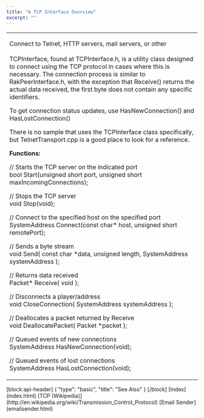 ```yaml
---
title: "A TCP Interface Overview"
excerpt: ""
---
```

<table>
<colgroup>
<col width="100%" />
</colgroup>
<tbody>
<tr class="odd">
<td align="left"><p><span class="RakNetBlueHeader">Connect to Telnet, HTTP servers, mail servers, or other</span><br /><br /> TCPInterface, found at TCPInterface.h, is a utility class designed to connect using the TCP protocol in cases where this is necessary. The connection process is similar to RakPeerInterface.h, with the exception that Receive() returns the actual data received, the first byte does not contain any specific identifiers.</p>
<p>To get connection status updates, use HasNewConnection() and HasLostConnection()</p>
<p>There is no sample that uses the TCPInterface class specifically, but TelnetTransport.cpp is a good place to look for a reference.</p>
<p><strong>Functions:</strong></p>
<p>// Starts the TCP server on the indicated port<br /> <span class="RakNetCode">bool Start(unsigned short port, unsigned short maxIncomingConnections);</span></p>
<p>// Stops the TCP server<br /> <span class="RakNetCode">void Stop(void);</span></p>
<p>// Connect to the specified host on the specified port<br /> <span class="RakNetCode">SystemAddress Connect(const char* host, unsigned short remotePort);</span></p>
<p>// Sends a byte stream<br /> <span class="RakNetCode">void Send( const char *data, unsigned length, SystemAddress systemAddress );</span></p>
<p>// Returns data received<br /> <span class="RakNetCode">Packet* Receive( void );</span></p>
<p>// Disconnects a player/address<br /> <span class="RakNetCode">void CloseConnection( SystemAddress systemAddress );</span></p>
<p>// Deallocates a packet returned by Receive<br /> <span class="RakNetCode">void DeallocatePacket( Packet *packet );</span></p>
<p>// Queued events of new connections<br /> <span class="RakNetCode">SystemAddress HasNewConnection(void);</span></p>
<p>// Queued events of lost connections<br /> <span class="RakNetCode">SystemAddress HasLostConnection(void);</span></p></td>
</tr>
</tbody>
</table>
[block:api-header]
{
  "type": "basic",
  "title": "See Also"
}
[/block]
[Index](index.html)  
[TCP (Wikipedia)](http://en.wikipedia.org/wiki/Transmission_Control_Protocol)  
[Email Sender](emailsender.html)